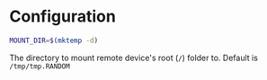 # Configuration 

```bash
MOUNT_DIR=$(mktemp -d)
```

The directory to mount remote device's root (`/`) folder to. Default is `/tmp/tmp.RANDOM`
